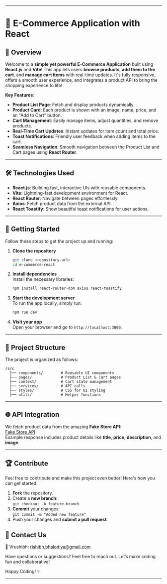 
---

# 🚀 E-Commerce Application with React

## 🌟 Overview

Welcome to a **simple yet powerful E-Commerce Application** built using **React.js** and **Vite**! This app lets users **browse products**, **add them to the cart**, and **manage cart items** with real-time updates. It's fully responsive, offers a smooth user experience, and integrates a product API to bring the shopping experience to life!

**Key Features**:
- **Product List Page**: Fetch and display products dynamically.
- **Product Card**: Each product is shown with an image, name, price, and an "Add to Cart" button.
- **Cart Management**: Easily manage items, adjust quantities, and remove products.
- **Real-Time Cart Updates**: Instant updates for item count and total price.
- **Toast Notifications**: Friendly user feedback when adding items to the cart.
- **Seamless Navigation**: Smooth navigation between the Product List and Cart pages using **React Router**.

---

## 🛠 Technologies Used

- **React.js**: Building fast, interactive UIs with reusable components.
- **Vite**: Lightning-fast development environment for React.
- **React Router**: Navigate between pages effortlessly.
- **Axios**: Fetch product data from the external API.
- **React Toastify**: Show beautiful toast notifications for user actions.

---

## 🚀 Getting Started

Follow these steps to get the project up and running:

1. **Clone the repository**  
   ```bash
   git clone <repository-url>
   cd e-commerce-react
   ```

2. **Install dependencies**  
   Install the necessary libraries:
   ```bash
   npm install react-router-dom axios react-toastify
   ```

3. **Start the development server**  
   To run the app locally, simply run:
   ```bash
   npm run dev
   ```

4. **Visit your app**  
   Open your browser and go to `http://localhost:3000`.

---

## 📂 Project Structure

The project is organized as follows:

```
/src  
  ├── components/        # Reusable UI components  
  ├── pages/             # Product List & Cart pages  
  ├── context/           # Cart state management  
  ├── services/          # API calls  
  ├── styles/            # CSS for UI styling  
  ├── utils/             # Helper functions  
```

---

## 🌐 API Integration

We fetch product data from the amazing **Fake Store API**:  
[Fake Store API](https://fakestoreapi.com/products?limit=30)  
Example response includes product details like **title**, **price**, **description**, and **image**.

---

## 🏆 Contribute

Feel free to contribute and make this project even better! Here's how you can get started:

1. **Fork** the repository.
2. Create a **new branch**:  
   `git checkout -b feature-branch`
3. **Commit** your changes:  
   `git commit -m "Added new feature"`
4. Push your changes and **submit a pull request**.

## 📧 Contact Us
📩 Vrushibh: rishibh.bhalodiya@gmail.com

Have questions or suggestions? Feel free to reach out. Let’s make coding fun and collaborative!

Happy Coding! ✨

---

